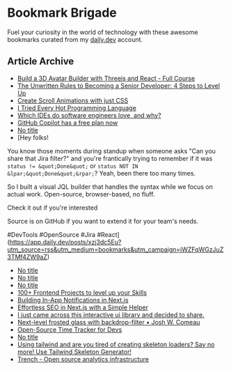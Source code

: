 # Bookmark Brigade
Fuel your curiosity in the world of technology with these awesome bookmarks curated from my [daily.dev](https://app.daily.dev/Anmol-Baranwal) account.

## Article Archive

<!-- DAILY-DEV-BOOKMARKS:START -->
- [Build a 3D Avatar Builder with Threejs and React - Full Course](https://app.daily.dev/posts/XsL9emjis?utm_source=rss&utm_medium=bookmarks&utm_campaign=iWZFqWGzJuZ3TMf4ZW9aZ)
- [The Unwritten Rules to Becoming a Senior Developer: 4 Steps to Level Up](https://app.daily.dev/posts/lLDYGZgQH?utm_source=rss&utm_medium=bookmarks&utm_campaign=iWZFqWGzJuZ3TMf4ZW9aZ)
- [Create Scroll Animations with just CSS](https://app.daily.dev/posts/A8RwYXnzi?utm_source=rss&utm_medium=bookmarks&utm_campaign=iWZFqWGzJuZ3TMf4ZW9aZ)
- [I Tried Every Hot Programming Language](https://app.daily.dev/posts/QyTSkpHAZ?utm_source=rss&utm_medium=bookmarks&utm_campaign=iWZFqWGzJuZ3TMf4ZW9aZ)
- [Which IDEs do software engineers love, and why?](https://app.daily.dev/posts/wcwnknQ5c?utm_source=rss&utm_medium=bookmarks&utm_campaign=iWZFqWGzJuZ3TMf4ZW9aZ)
- [GitHub Copilot has a free plan now](https://app.daily.dev/posts/qGFHtIW2j?utm_source=rss&utm_medium=bookmarks&utm_campaign=iWZFqWGzJuZ3TMf4ZW9aZ)
- [No title](https://app.daily.dev/posts/3Js3sNNI8?utm_source=rss&utm_medium=bookmarks&utm_campaign=iWZFqWGzJuZ3TMf4ZW9aZ)
- [Hey folks! 

You know those moments during standup when someone asks &quot;Can you share that Jira filter?&quot; and you&#39;re frantically trying to remember if it was `status != &quot;Done&quot;` or `status NOT IN &lpar;&quot;Done&quot;&rpar;`? Yeah, been there too many times.

So I built a visual JQL builder that handles the syntax while we focus on actual work. Open-source, browser-based, no fluff. 

Check it out if you&#39;re interested

Source is on GitHub if you want to extend it for your team&#39;s needs.

#DevTools #OpenSource #Jira #React](https://app.daily.dev/posts/xzj3dc5Eu?utm_source=rss&utm_medium=bookmarks&utm_campaign=iWZFqWGzJuZ3TMf4ZW9aZ)
- [No title](https://app.daily.dev/posts/9f2aJsRO2?utm_source=rss&utm_medium=bookmarks&utm_campaign=iWZFqWGzJuZ3TMf4ZW9aZ)
- [No title](https://app.daily.dev/posts/G7dHaZNEp?utm_source=rss&utm_medium=bookmarks&utm_campaign=iWZFqWGzJuZ3TMf4ZW9aZ)
- [No title](https://app.daily.dev/posts/1l3Z5WIQ3?utm_source=rss&utm_medium=bookmarks&utm_campaign=iWZFqWGzJuZ3TMf4ZW9aZ)
- [100+ Frontend Projects to level up your Skills](https://app.daily.dev/posts/NGK490kaR?utm_source=rss&utm_medium=bookmarks&utm_campaign=iWZFqWGzJuZ3TMf4ZW9aZ)
- [Building In-App Notifications in Next.js](https://app.daily.dev/posts/aybR6mzsU?utm_source=rss&utm_medium=bookmarks&utm_campaign=iWZFqWGzJuZ3TMf4ZW9aZ)
- [Effortless SEO in Next.js with a Simple Helper](https://app.daily.dev/posts/s6hHOMs8L?utm_source=rss&utm_medium=bookmarks&utm_campaign=iWZFqWGzJuZ3TMf4ZW9aZ)
- [I just came across this interactive ui library and decided to share.](https://app.daily.dev/posts/z8sCgN3g9?utm_source=rss&utm_medium=bookmarks&utm_campaign=iWZFqWGzJuZ3TMf4ZW9aZ)
- [Next-level frosted glass with backdrop-filter • Josh W. Comeau](https://app.daily.dev/posts/eogX8ihMI?utm_source=rss&utm_medium=bookmarks&utm_campaign=iWZFqWGzJuZ3TMf4ZW9aZ)
- [Open-Source Time Tracker for Devs](https://app.daily.dev/posts/Cl1bjOKI5?utm_source=rss&utm_medium=bookmarks&utm_campaign=iWZFqWGzJuZ3TMf4ZW9aZ)
- [No title](https://app.daily.dev/posts/oYTdC9u31?utm_source=rss&utm_medium=bookmarks&utm_campaign=iWZFqWGzJuZ3TMf4ZW9aZ)
- [Using tailwind and are you tired of creating skeleton loaders? Say no more! Use Tailwind Skeleton Generator!](https://app.daily.dev/posts/tgi9ykzyT?utm_source=rss&utm_medium=bookmarks&utm_campaign=iWZFqWGzJuZ3TMf4ZW9aZ)
- [Trench - Open source analytics infrastructure](https://app.daily.dev/posts/L1sBENGNi?utm_source=rss&utm_medium=bookmarks&utm_campaign=iWZFqWGzJuZ3TMf4ZW9aZ)
<!-- DAILY-DEV-BOOKMARKS:END -->

